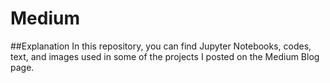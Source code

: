 # Medium

##Explanation
In this repository, you can find Jupyter Notebooks, codes, text, and images used in some of the projects I posted on the Medium Blog page.
